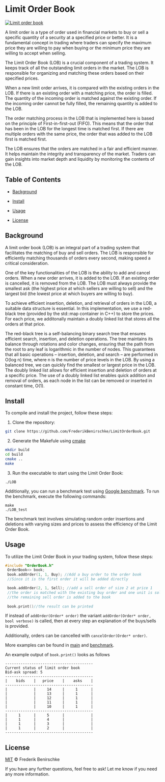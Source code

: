 # Limit Order Book

[![Limit order book](https://img.shields.io/badge/readme%20style-standard-brightgreen.svg?style=flat-square)](https://github.com/FrederikBenirschke/LimitOrderBook)


A limit order is a type of order used in financial markets to buy or sell a specific quantity of a security at a specified price or better. It is a fundamental concept in trading where traders can specify the maximum price they are willing to pay when buying or the minimum price they are willing to accept when selling.

The Limit Order Book (LOB) is a crucial component of a trading system. It keeps track of all the outstanding limit orders in the market. The LOB is responsible for organizing and matching these orders based on their specified prices.

When a new limit order arrives, it is compared with the existing orders in the LOB. If there is an existing order with a matching price, the order is filled. The quantity of the incoming order is matched against the existing order. If the incoming order cannot be fully filled, the remaining quantity is added to the LOB.

The order matching process in the LOB  that is implemented here is based on the principle of First-in-first-out (FIFO). This means that the order that has been in the LOB for the longest time is matched first. If there are multiple orders with the same price, the order that was added to the LOB first is matched first.

The LOB ensures that the orders are matched in a fair and efficient manner. It helps maintain the integrity and transparency of the market. Traders can gain insights into market depth and liquidity by monitoring the contents of the LOB.

## Table of Contents

- [Background](#background)
- [Install](#install)
- [Usage](#usage)

- [License](#license)

## Background
A limit order book (LOB) is an integral part of a trading system that facilitates the matching of buy and sell orders. The LOB is responsible for efficiently matching thousands of orders every second, making speed a critical consideration. 

One of the key functionalities of the LOB is the ability to add and cancel orders. When a new order arrives, it is added to the LOB. If an existing order is cancelled, it is removed from the LOB. The LOB must always provide the smallest ask (the highest price at which sellers are willing to sell) and the largest bid (the lowest price at which buyers are willing to buy).

To achieve efficient insertion, deletion, and retrieval of orders in the LOB, a suitable data structure is essential. In this implementation, we use a red-black tree (provided by the std::map container in C++) to store the prices. For each price, we additonally maintain a doubly linked list that stores all the orders at that price.

The red-black tree is a self-balancing binary search tree that ensures efficient search, insertion, and deletion operations. The tree maintains its balance through rotations and color changes, ensuring that the path from the root to any leaf is logarithmic in the number of nodes. This guarantees that all basic operations – insertion, deletion, and search – are performed in O(log n) time, where n is the number of price levels in the LOB. By using a balanced tree, we can quickly find the smallest or largest price in the LOB. The doubly linked list allows for efficient insertion and deletion of orders at a specific price. The use of a doubly linked list enables quick addition and removal of orders, as each node in the list can be removed or inserted in constant time, O(1).



## Install

To compile and install the project, follow these steps:

1. Clone the repository:

```bash
git clone https://github.com/FrederikBenirschke/LimitOrderBook.git
```

2. Generate the Makefule using
 [cmake](https://cmake.org)

```bash 
mkdir build
cd build
cmake ..
make
```
 3. Run the executable to start using the Limit Order Book:
```
./LOB
```

Additionally, you can run a benchmark test using [Google benchmark](https://github.com/google/benchmark). To run the benchmark, execute the following commands:
```
make
./LOB_test
```
The benchmark test involves simulating random order insertions and deletions with varying sizes and prices to assess the efficiency of the Limit Order Book.


## Usage
To utilize the Limit Order Book in your trading system, follow these steps:

```c++
#include "OrderBook.h"
 OrderBook<> book;
 book.addOrder(1, 1, Buy); //Add a buy order to the order book
 //Since it is the first order it will be added directly

 book.addOrder(2, 1, Sell); //add a sell order of size 2 at price 1
 //the order is matched with the existing buy order and one unit is sold
 //the remaining sell order is added to the book
 
 book.print()//the result can be printed

```

If instead of `addOrder(Order* order)` the variant `addOrder(Order* order, bool verbose)` is called, then at every step an explanation of the buys/sells is provided.

Additionally, orders can be cancelled with `cancelOrder(Order* order)`.

More examples can be found in [main](src/main.cpp) and [benchmark](Test/LOBtest.cpp).



An example output of `book.print()` looks as follows
```console
----------------------------------------
Current status of limit order book 
Bid-ask spread: 5
----------------------------------------
|    bids    |   price    |    asks    |
----------------------------------------
|            |     14     |     1      |
|            |     13     |     1      |
|            |     12     |     1      |
|            |     11     |     1      |
|            |     10     |     1      |
----------------------------------------
|     1      |     5      |            |
|     1      |     4      |            |
|     1      |     3      |            |
|     1      |     2      |            |
----------------------------------------
```
 
   








## License

[MIT](LICENSE) © Frederik Benirschke

If you have any further questions, feel free to ask!
Let me know if you need any more information.
